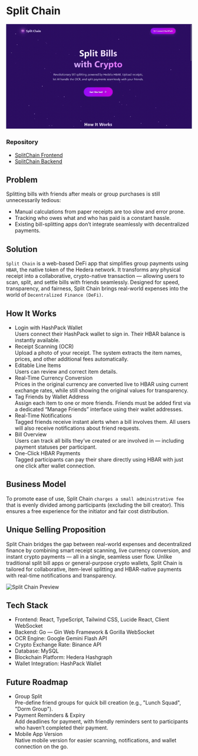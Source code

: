 # Split Chain

![Split Chain](assets/SplitChain.gif)
  
### Repository
- [SplitChain Frontend](https://github.com/JonathanMaverick/split-chain-frontend)
- [SplitChain Backend](https://github.com/JZ23-2/split-chain-backend)

## Problem

Splitting bills with friends after meals or group purchases is still unnecessarily tedious:

- Manual calculations from paper receipts are too slow and error prone.
- Tracking who owes what and who has paid is a constant hassle.
- Existing bill-splitting apps don’t integrate seamlessly with decentralized payments.

## Solution

`Split Chain` is a web-based DeFi app that simplifies group payments using `HBAR`, the native token of the Hedera network. It transforms any physical receipt into a collaborative, crypto-native transaction — allowing users to scan, split, and settle bills with friends seamlessly. Designed for speed, transparency, and fairness, Split Chain brings real-world expenses into the world of `Decentralized Finance (DeFi)`.

## How It Works

- Login with HashPack Wallet<br />
  Users connect their HashPack wallet to sign in. Their HBAR balance is instantly available.
- Receipt Scanning (OCR)<br />
  Upload a photo of your receipt. The system extracts the item names, prices, and other additional fees automatically.
- Editable Line Items<br />
  Users can review and correct item details.
- Real-Time Currency Conversion<br />
  Prices in the original currency are converted live to HBAR using current exchange rates, while still showing the original values for transparency.<br />
- Tag Friends by Wallet Address<br />
  Assign each item to one or more friends. Friends must be added first via a dedicated “Manage Friends” interface using their wallet addresses.
- Real-Time Notifications<br />
  Tagged friends receive instant alerts when a bill involves them. All users will also receive notifications about friend requests.
- Bill Overview<br />
  Users can track all bills they’ve created or are involved in — including payment statuses per participant.
- One-Click HBAR Payments<br />
  Tagged participants can pay their share directly using HBAR with just one click after wallet connection.

## Business Model

To promote ease of use, Split Chain `charges a small administrative fee` that is evenly divided among participants (excluding the bill creator). This ensures a free experience for the initiator and fair cost distribution.

## Unique Selling Proposition

Split Chain bridges the gap between real-world expenses and decentralized finance by combining smart receipt scanning, live currency conversion, and instant crypto payments — all in a single, seamless user flow. Unlike traditional split bill apps or general-purpose crypto wallets, Split Chain is tailored for collaborative, item-level splitting and HBAR-native payments with real-time notifications and transparency.


![Split Chain Preview](https://rcxelnfhvbqszzccltry.supabase.co/storage/v1/object/sign/logo/SplitChain.gif?token=eyJraWQiOiJzdG9yYWdlLXVybC1zaWduaW5nLWtleV81MDYxNWEyMi0yMDRlLTQzYzMtYjgwNy1lYTllZGI1YjgzMTMiLCJhbGciOiJIUzI1NiJ9.eyJ1cmwiOiJsb2dvL1NwbGl0Q2hhaW4uZ2lmIiwiaWF0IjoxNzU0NDgwMTY4LCJleHAiOjE4NDkwODgxNjh9.UB4tRnH6QRBSE4RKgGaeq6GXEfwwiYKAx7Qq3M6IBL0)

## Tech Stack

- Frontend: React, TypeScript, Tailwind CSS, Lucide React, Client WebSocket
- Backend: Go — Gin Web Framework & Gorilla WebSocket
- OCR Engine: Google Gemini Flash API
- Crypto Exchange Rate: Binance API
- Database: MySQL
- Blockchain Platform: Hedera Hashgraph
- Wallet Integration: HashPack Wallet

## Future Roadmap

- Group Split<br />
  Pre-define friend groups for quick bill creation (e.g., "Lunch Squad", "Dorm Group").
- Payment Reminders & Expiry<br />
  Add deadlines for payment, with friendly reminders sent to participants who haven’t completed their payment.
- Mobile App Version<br />
  Native mobile version for easier scanning, notifications, and wallet connection on the go.
